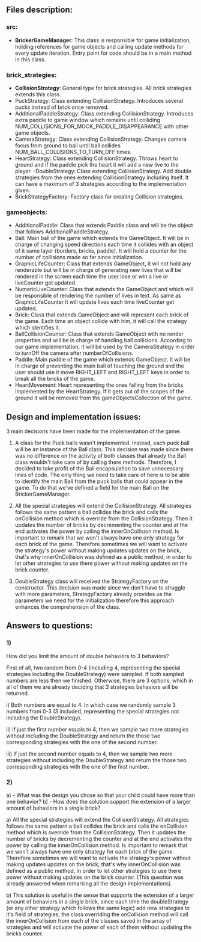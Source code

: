 ## Files description:

### src:

- **BrickerGameManager**: This class is responsible for game initialization, holding references for game objects and
 calling update methods for every update iteration. Entry point for code should be in a main method in this class.

### brick_strategies:

- **CollisionStrategy**: General type for brick strategies. All brick strategies extends this class.
- PuckStrategy: Class extending CollisionStrategy. Introduces several pucks instead of brick once removed.
- AdditionalPaddleStrategy: Class extending CollisionStrategy. Introduces extra
 paddle to game window which remains until colliding NUM_COLLISIONS_FOR_MOCK_PADDLE_DISAPPEARANCE with
 other game objects.
- CameraStrategy: Class extending CollisionStrategy.
 Changes camera focus from ground to ball until ball collides NUM_BALL_COLLISIONS_TO_TURN_OFF times.
- HeartStrategy: Class extending CollisionStrategy.
 Throws heart to ground and if the paddle pick the heart it will add a new live to the player.
-DoubleStrategy: Class extending CollisionStrategy.
 Add double strategies from the ones extending CollisionStrategy including itself. It can have a maximum of
 3 strategies according to the implementation given.
- BrickStrategyFactory: Factory class for creating Collision strategies.

### gameobjects:

- AdditionalPaddle: Class that extends Paddle class and will be the object that follows AdditionalPaddleStrategy.
- Ball: Main ball of the game which extends the GameObject. It will be in charge of changing speed directions
each time it collides with an object of it same layer (borders, bricks, paddle). It will hold a counter
for the number of collisions made so far since initialization.
- GraphicLifeCounter: Class that extends GameObject, it wil not hold any renderable but will be in charge of generating new lives
that will be rendered in the screen each time the user lose or win a live or liveCounter get updated.
- NumericLiveCounter: Class that extends the GameObject and which will be responsible of rendering the number of lives in text.
As same as GraphicLifeCounter it will update lives each time liveCounter get updated.
- Brick: Class that extends GameObject and will represent each brick of the game. Each time an object collide with
him, it will call the strategy which identifies it.
- BallCollisionCounter: Class that extends GameObject with no render properties and will be in charge of handling ball collisions.
According to our game implementation, it will be used by the CameraStrategy in order to turnOff the camera
after numberOfCollisions.
- Paddle: Main paddle of the game which extends GameObject. It will be in charge of preventing the main ball of
touching the ground and the user should use it move RIGHT_LEFT and RIGHT_LEFT keys in order to break all
the bricks of the game.
- HeartMovement: Heart representing the ones falling from the bricks implemented by the HeartStrategy. If it gets out of
 the scopes of the ground it will be removed from the gameObjectsCollection of the game.

## Design and implementation issues:

3 main decisions have been made for the implementation of the game:

1) A class for the Puck balls wasn't implemented. Instead, each puck ball will be an instance of the Ball class.
This decision was made since there was no difference on the activity of both classes that already the Ball
class wouldn't take care of by calling there methods. Therefore, I decided to take profit of the Ball
encapsulation to save unnecessary lines of code. The only thing we need to take care of here is to be able
to identify the main Ball from the puck balls that could appear in the game. To do that we've defined a field
for the main Ball on the BrickerGameManager.

2) All the special strategies will extend the CollisionStrategy. All strategies follows the same pattern a ball
collides the brick and calls the onCollision method which is override from the CollisionStrategy. Then it
updates the number of bricks by decrementing the counter and at the end activates the power by calling the
innerOnCollision method. Is important to remark that we won't always have one only strategy for each brick of
the game. Therefore sometimes we will want to activate the strategy's power without making updates updates on
the brick, that's why innerOnCollision was defined as a public method, in order to let other strategies to use
there power without making updates on the brick counter.

3) DoubleStrategy class will received the StrategyFactory on the constructor. This decision was made since
we don't have to struggle with more parameters, StrategyFactory already provides us the parameters we need for
the initialization therefore this approach enhances the comprehension of the class.

## Answers to questions:

### 1) 
How did you limit the amount of double behaviors to 3 behaviors?

First of all, two random from 0-4 (including 4, representing the special strategies
including the DoubleStrategy) were sampled. If both sampled numbers are less then we finished.
Otherwise, there are 3 options, which in all of them we are already deciding that 3 strategies behaviors
will be returned.

i) Both numbers are equal to 4. In which case we randomly sample 3 numbers from 0-3 (3 included,
representing the special strategies not including the DoubleStrategy).

ii) If just the first number equals to 4, then we sample two more strategies without including
the DoubleStrategy and return the those two corresponding strategies with the one of the second number.

iii) If just the second number equals to 4, then we sample two more strategies without including
the DoubleStrategy and return the those two corresponding strategies with the one of the first number.

### 2)

a) - What was the design you chose so that your child could have more than one behavior?
b) - How does the solution support the extension of a larger amount of behaviors in a single brick?

a) All the special strategies will extend the CollisionStrategy. All strategies follows the same pattern a ball
collides the brick and calls the onCollision method which is override from the CollisionStrategy. Then it
updates the number of bricks by decrementing the counter and at the end activates the power by calling the
innerOnCollision method. Is important to remark that we won't always have one only strategy for each brick of
the game. Therefore sometimes we will want to activate the strategy's power without making updates updates on
the brick, that's why innerOnCollision was defined as a public method, in order to let other strategies to use
there power without making updates on the brick counter. (This question was already answered when remarking all
the design implementations).

b) This solution is useful in the sense that supports the extension of a larger amount of behaviors in a single
brick, since each time the doubleStrategy (or any other strategy which follows the same logic) add new
strategies to it's field of strategies, the class overriding the onCollision method will call the
innerOnCollision from each of the classes saved in the array of strategies and will activate the power of
each of them without updating the bricks counter.


